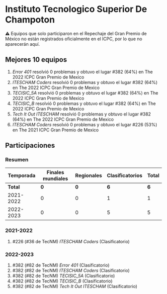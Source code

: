 # Instituto Tecnologico Superior De Champoton

:warning: Equipos que solo participaron en el Repechaje del Gran Premio de México no están registrados oficialmente en el ICPC, por lo que no aparecerán aquí.

## Mejores 10 equipos

1. _Error 401_ resolvió 0 problemas y obtuvo el lugar #382 (64%) en The 2022 ICPC Gran Premio de Mexico
1. _ITESCHAM Coders_ resolvió 0 problemas y obtuvo el lugar #382 (64%) en The 2022 ICPC Gran Premio de Mexico
1. _TECISIC_5A_ resolvió 0 problemas y obtuvo el lugar #382 (64%) en The 2022 ICPC Gran Premio de Mexico
1. _TECISIC_B_ resolvió 0 problemas y obtuvo el lugar #382 (64%) en The 2022 ICPC Gran Premio de Mexico
1. _Tech It Out ITESCHAM_ resolvió 0 problemas y obtuvo el lugar #382 (64%) en The 2022 ICPC Gran Premio de Mexico
1. _ITESCHAM Coders_ resolvió 0 problemas y obtuvo el lugar #226 (53%) en The 2021 ICPC Gran Premio de Mexico

## Participaciones

### Resumen

| Temporada | Finales mundiales | Regionales | Clasificatorios | Total |
| --- | --- | --- | --- | --- |
| **Total** | **0** | **0** | **6** | **6** |
| 2021-2022 | 0 | 0 | 1 | 1 |
| 2022-2023 | 0 | 0 | 5 | 5 |

### 2021-2022

1. #226 (#36 de TecNM) _ITESCHAM Coders_ (Clasificatorio)

### 2022-2023

1. #382 (#82 de TecNM) _Error 401_ (Clasificatorio)
1. #382 (#82 de TecNM) _ITESCHAM Coders_ (Clasificatorio)
1. #382 (#82 de TecNM) _TECISIC_5A_ (Clasificatorio)
1. #382 (#82 de TecNM) _TECISIC_B_ (Clasificatorio)
1. #382 (#82 de TecNM) _Tech It Out ITESCHAM_ (Clasificatorio)



